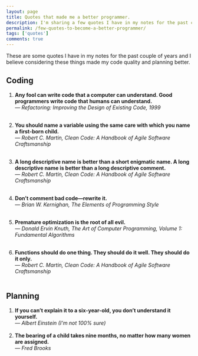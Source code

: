 ```yaml
---
layout: page
title: Quotes that made me a better programmer.
description: I'm sharing a few quotes I have in my notes for the past couple of years and I believe considering these things made my code quality and planning better.
permalink: /few-quotes-to-become-a-better-programmer/
tags: ['quotes']
comments: true
---
```


These are some quotes I have in my notes for the past couple of years and I believe considering these things made my code quality and planning better.

## Coding

1. **Any fool can write code that a computer can understand. Good programmers write code that humans can understand.**
   <br/>
   _― Refactoring: Improving the Design of Existing Code, 1999_
   <br/><br/>

2. **You should name a variable using the same care with which you name a first-born child.**
   <br/>
   _― Robert C. Martin, Clean Code: A Handbook of Agile Software Craftsmanship_
   <br/><br/>

3. **A long descriptive name is better than a short enigmatic name. A long descriptive name is better than a long descriptive comment.**
   <br/>
   _― Robert C. Martin, Clean Code: A Handbook of Agile Software Craftsmanship_
   <br/><br/>

4. **Don’t comment bad code—rewrite it.**
   <br/>
   _― Brian W. Kernighan, The Elements of Programming Style_
   <br/><br/>

5. **Premature optimization is the root of all evil.**
   <br/>
   _― Donald Ervin Knuth, The Art of Computer Programming, Volume 1: Fundamental Algorithms_
   <br/><br/>

6. **Functions should do one thing. They should do it well. They should do it only.**
   <br/>
   _― Robert C. Martin, Clean Code: A Handbook of Agile Software Craftsmanship_
   <br/><br/>

## Planning

1. **If you can’t explain it to a six-year-old, you don’t understand it yourself.**
   <br/>
   _― Albert Einstein (I'm not 100% sure)_
   <br/><br/>
2. **The bearing of a child takes nine months, no matter how many women are assigned.**
   <br/>
   _― Fred Brooks_
   <br/><br/>
